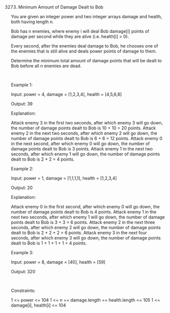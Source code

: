 3273. Minimum Amount of Damage Dealt to Bob

You are given an integer power and two integer arrays damage and health, both having length n.

Bob has n enemies, where enemy i will deal Bob damage[i] points of damage per second while they are alive (i.e. health[i] > 0).

Every second, after the enemies deal damage to Bob, he chooses one of the enemies that is still alive and deals power points of damage to them.

Determine the minimum total amount of damage points that will be dealt to Bob before all n enemies are dead.

 

Example 1:

Input: power = 4, damage = [1,2,3,4], health = [4,5,6,8]

Output: 39

Explanation:

Attack enemy 3 in the first two seconds, after which enemy 3 will go down, the number of damage points dealt to Bob is 10 + 10 = 20 points.
Attack enemy 2 in the next two seconds, after which enemy 2 will go down, the number of damage points dealt to Bob is 6 + 6 = 12 points.
Attack enemy 0 in the next second, after which enemy 0 will go down, the number of damage points dealt to Bob is 3 points.
Attack enemy 1 in the next two seconds, after which enemy 1 will go down, the number of damage points dealt to Bob is 2 + 2 = 4 points.

Example 2:

Input: power = 1, damage = [1,1,1,1], health = [1,2,3,4]

Output: 20

Explanation:

Attack enemy 0 in the first second, after which enemy 0 will go down, the number of damage points dealt to Bob is 4 points.
Attack enemy 1 in the next two seconds, after which enemy 1 will go down, the number of damage points dealt to Bob is 3 + 3 = 6 points.
Attack enemy 2 in the next three seconds, after which enemy 2 will go down, the number of damage points dealt to Bob is 2 + 2 + 2 = 6 points.
Attack enemy 3 in the next four seconds, after which enemy 3 will go down, the number of damage points dealt to Bob is 1 + 1 + 1 + 1 = 4 points.

Example 3:

Input: power = 8, damage = [40], health = [59]

Output: 320

 

Constraints:

1 <= power <= 104
1 <= n == damage.length == health.length <= 105
1 <= damage[i], health[i] <= 104